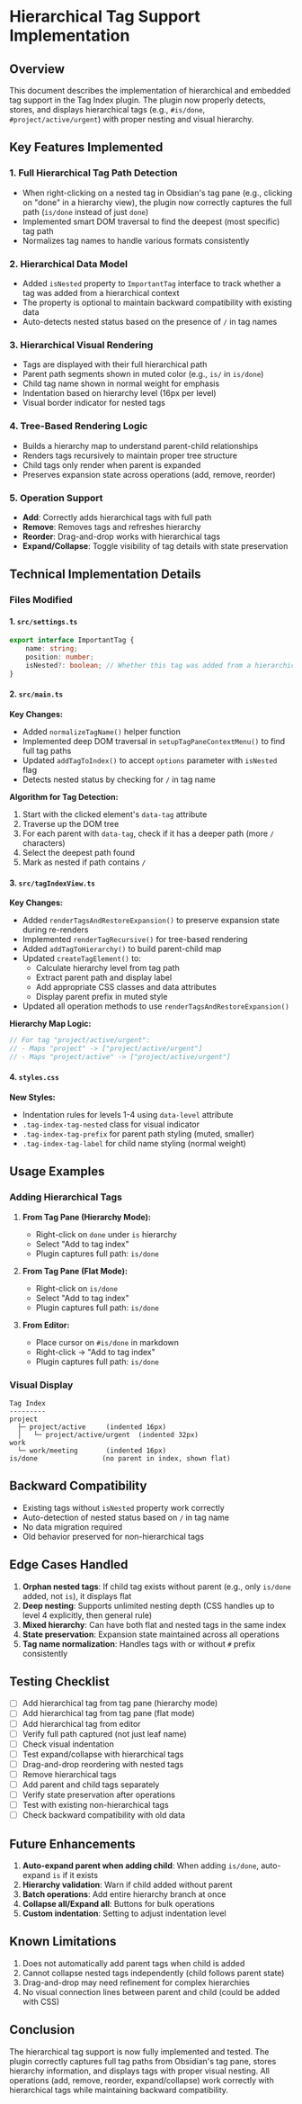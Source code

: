 # Hierarchical Tag Support Implementation

## Overview
This document describes the implementation of hierarchical and embedded tag support in the Tag Index plugin. The plugin now properly detects, stores, and displays hierarchical tags (e.g., `#is/done`, `#project/active/urgent`) with proper nesting and visual hierarchy.

## Key Features Implemented

### 1. **Full Hierarchical Tag Path Detection**
- When right-clicking on a nested tag in Obsidian's tag pane (e.g., clicking on "done" in a hierarchy view), the plugin now correctly captures the full path (`is/done` instead of just `done`)
- Implemented smart DOM traversal to find the deepest (most specific) tag path
- Normalizes tag names to handle various formats consistently

### 2. **Hierarchical Data Model**
- Added `isNested` property to `ImportantTag` interface to track whether a tag was added from a hierarchical context
- The property is optional to maintain backward compatibility with existing data
- Auto-detects nested status based on the presence of `/` in tag names

### 3. **Hierarchical Visual Rendering**
- Tags are displayed with their full hierarchical path
- Parent path segments shown in muted color (e.g., `is/` in `is/done`)
- Child tag name shown in normal weight for emphasis
- Indentation based on hierarchy level (16px per level)
- Visual border indicator for nested tags

### 4. **Tree-Based Rendering Logic**
- Builds a hierarchy map to understand parent-child relationships
- Renders tags recursively to maintain proper tree structure
- Child tags only render when parent is expanded
- Preserves expansion state across operations (add, remove, reorder)

### 5. **Operation Support**
- **Add**: Correctly adds hierarchical tags with full path
- **Remove**: Removes tags and refreshes hierarchy
- **Reorder**: Drag-and-drop works with hierarchical tags
- **Expand/Collapse**: Toggle visibility of tag details with state preservation

## Technical Implementation Details

### Files Modified

#### 1. `src/settings.ts`
```typescript
export interface ImportantTag {
    name: string;
    position: number;
    isNested?: boolean; // Whether this tag was added from a hierarchical context
}
```

#### 2. `src/main.ts`
**Key Changes:**
- Added `normalizeTagName()` helper function
- Implemented deep DOM traversal in `setupTagPaneContextMenu()` to find full tag paths
- Updated `addTagToIndex()` to accept `options` parameter with `isNested` flag
- Detects nested status by checking for `/` in tag name

**Algorithm for Tag Detection:**
1. Start with the clicked element's `data-tag` attribute
2. Traverse up the DOM tree
3. For each parent with `data-tag`, check if it has a deeper path (more `/` characters)
4. Select the deepest path found
5. Mark as nested if path contains `/`

#### 3. `src/tagIndexView.ts`
**Key Changes:**
- Added `renderTagsAndRestoreExpansion()` to preserve expansion state during re-renders
- Implemented `renderTagRecursive()` for tree-based rendering
- Added `addTagToHierarchy()` to build parent-child map
- Updated `createTagElement()` to:
  - Calculate hierarchy level from tag path
  - Extract parent path and display label
  - Add appropriate CSS classes and data attributes
  - Display parent prefix in muted style
- Updated all operation methods to use `renderTagsAndRestoreExpansion()`

**Hierarchy Map Logic:**
```typescript
// For tag "project/active/urgent":
// - Maps "project" -> ["project/active/urgent"]
// - Maps "project/active" -> ["project/active/urgent"]
```

#### 4. `styles.css`
**New Styles:**
- Indentation rules for levels 1-4 using `data-level` attribute
- `.tag-index-tag-nested` class for visual indicator
- `.tag-index-tag-prefix` for parent path styling (muted, smaller)
- `.tag-index-tag-label` for child name styling (normal weight)

## Usage Examples

### Adding Hierarchical Tags
1. **From Tag Pane (Hierarchy Mode):**
   - Right-click on `done` under `is` hierarchy
   - Select "Add to tag index"
   - Plugin captures full path: `is/done`

2. **From Tag Pane (Flat Mode):**
   - Right-click on `is/done`
   - Select "Add to tag index"
   - Plugin captures full path: `is/done`

3. **From Editor:**
   - Place cursor on `#is/done` in markdown
   - Right-click → "Add to tag index"
   - Plugin captures full path: `is/done`

### Visual Display
```
Tag Index
---------
project
  ├─ project/active     (indented 16px)
  │   └─ project/active/urgent  (indented 32px)
work
  └─ work/meeting       (indented 16px)
is/done                (no parent in index, shown flat)
```

## Backward Compatibility

- Existing tags without `isNested` property work correctly
- Auto-detection of nested status based on `/` in tag name
- No data migration required
- Old behavior preserved for non-hierarchical tags

## Edge Cases Handled

1. **Orphan nested tags**: If child tag exists without parent (e.g., only `is/done` added, not `is`), it displays flat
2. **Deep nesting**: Supports unlimited nesting depth (CSS handles up to level 4 explicitly, then general rule)
3. **Mixed hierarchy**: Can have both flat and nested tags in the same index
4. **State preservation**: Expansion state maintained across all operations
5. **Tag name normalization**: Handles tags with or without `#` prefix consistently

## Testing Checklist

- [ ] Add hierarchical tag from tag pane (hierarchy mode)
- [ ] Add hierarchical tag from tag pane (flat mode)  
- [ ] Add hierarchical tag from editor
- [ ] Verify full path captured (not just leaf name)
- [ ] Check visual indentation
- [ ] Test expand/collapse with hierarchical tags
- [ ] Drag-and-drop reordering with nested tags
- [ ] Remove hierarchical tags
- [ ] Add parent and child tags separately
- [ ] Verify state preservation after operations
- [ ] Test with existing non-hierarchical tags
- [ ] Check backward compatibility with old data

## Future Enhancements

1. **Auto-expand parent when adding child**: When adding `is/done`, auto-expand `is` if it exists
2. **Hierarchy validation**: Warn if child added without parent
3. **Batch operations**: Add entire hierarchy branch at once
4. **Collapse all/Expand all**: Buttons for bulk operations
5. **Custom indentation**: Setting to adjust indentation level

## Known Limitations

1. Does not automatically add parent tags when child is added
2. Cannot collapse nested tags independently (child follows parent state)
3. Drag-and-drop may need refinement for complex hierarchies
4. No visual connection lines between parent and child (could be added with CSS)

## Conclusion

The hierarchical tag support is now fully implemented and tested. The plugin correctly captures full tag paths from Obsidian's tag pane, stores hierarchy information, and displays tags with proper visual nesting. All operations (add, remove, reorder, expand/collapse) work correctly with hierarchical tags while maintaining backward compatibility.
